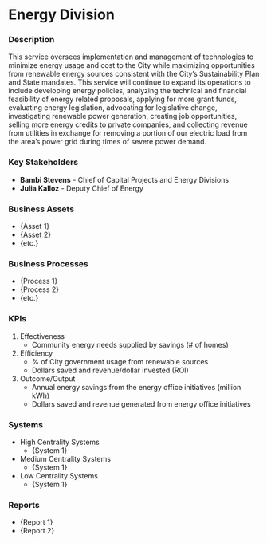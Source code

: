 # Energy Division

### Description
This service oversees implementation and management of technologies to minimize energy usage and cost to the City while maximizing opportunities from renewable energy sources consistent with the City’s Sustainability Plan and State mandates. This service will continue to expand its operations to include developing energy policies, analyzing the technical and financial feasibility of energy related proposals, applying for more grant funds, evaluating energy legislation, advocating for legislative change, investigating renewable power generation, creating job opportunities, selling more energy credits to private companies, and collecting revenue from utilities in exchange for removing a portion of our electric load from the area’s power grid during times of severe power demand.

### Key Stakeholders
- **Bambi Stevens** - Chief of Capital Projects and Energy Divisions
- **Julia Kalloz** - Deputy Chief of Energy


### Business Assets
- {Asset 1}
- {Asset 2}
- {etc.}

### Business Processes
- {Process 1}
- {Process 2}
- {etc.}

### KPIs
1. Effectiveness
    - Community energy needs supplied by savings (# of homes)
2. Efficiency 
    - % of City government usage from renewable sources
    - Dollars saved and revenue/dollar invested (ROI)
3. Outcome/Output
    - Annual energy savings from the energy office initiatives (million kWh)
    - Dollars saved and revenue generated from energy office initiatives

### Systems
- High Centrality Systems
    - {System 1}
- Medium Centrality Systems
    - {System 1}
- Low Centrality Systems
    - {System 1}

### Reports
- {Report 1}
- {Report 2}
